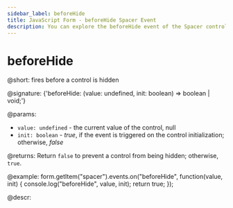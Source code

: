 ```yaml
---
sidebar_label: beforeHide
title: JavaScript Form - beforeHide Spacer Event 
description: You can explore the beforeHide event of the Spacer control of Form in the documentation of the DHTMLX JavaScript UI library. Browse developer guides and API reference, try out code examples and live demos, and download a free 30-day evaluation version of DHTMLX Suite 7.
---
```


# beforeHide

@short: fires before a control is hidden

@signature: {'beforeHide: (value: undefined, init: boolean) => boolean | void;'}

@params:
- `value: undefined` - the current value of the control, null
- `init: boolean` - *true*, if the event is triggered on the control initialization; otherwise, *false*

@returns:
Return `false` to prevent a control from being hidden; otherwise, `true`.

@example:
form.getItem("spacer").events.on("beforeHide", function(value, init) {
    console.log("beforeHide", value, init);
    return true;
});

@descr:
